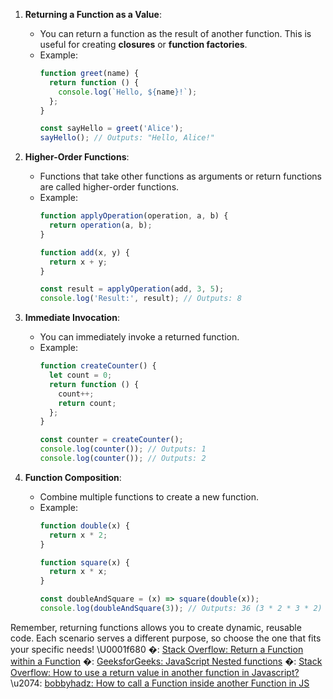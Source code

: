 

1. **Returning a Function as a Value**:
   - You can return a function as the result of another function. This is useful for creating **closures** or **function factories**.
   - Example:
     ```javascript
     function greet(name) {
       return function () {
         console.log(`Hello, ${name}!`);
       };
     }

     const sayHello = greet('Alice');
     sayHello(); // Outputs: "Hello, Alice!"
     ```

2. **Higher-Order Functions**:
   - Functions that take other functions as arguments or return functions are called higher-order functions.
   - Example:
     ```javascript
     function applyOperation(operation, a, b) {
       return operation(a, b);
     }

     function add(x, y) {
       return x + y;
     }

     const result = applyOperation(add, 3, 5);
     console.log('Result:', result); // Outputs: 8
     ```

3. **Immediate Invocation**:
   - You can immediately invoke a returned function.
   - Example:
     ```javascript
     function createCounter() {
       let count = 0;
       return function () {
         count++;
         return count;
       };
     }

     const counter = createCounter();
     console.log(counter()); // Outputs: 1
     console.log(counter()); // Outputs: 2
     ```

4. **Function Composition**:
   - Combine multiple functions to create a new function.
   - Example:
     ```javascript
     function double(x) {
       return x * 2;
     }

     function square(x) {
       return x * x;
     }

     const doubleAndSquare = (x) => square(double(x));
     console.log(doubleAndSquare(3)); // Outputs: 36 (3 * 2 * 3 * 2)
     ```

Remember, returning functions allows you to create dynamic, reusable code. Each scenario serves a different purpose, so choose the one that fits your specific needs! \U0001f680
�: [Stack Overflow: Return a Function within a Function](https://stackoverflow.com/questions/24977924/return-a-function-within-a-function)
�: [GeeksforGeeks: JavaScript Nested functions](https://www.geeksforgeeks.org/javascript-nested-functions/)
�: [Stack Overflow: How to use a return value in another function in Javascript?](https://stackoverflow.com/questions/19674992/how-to-use-a-return-value-in-another-function-in-javascript)
\u2074: [bobbyhadz: How to call a Function inside another Function in JS](https://bobbyhadz.com/blog/javascript-call-function-inside-function)
